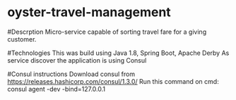 # oyster-travel-management

#Descrption
Micro-service capable of sorting travel fare for a giving customer.

#Technologies
This was build using Java 1.8, Spring Boot, Apache Derby
As service discover the application is using Consul

#Consul instructions
Download consul from https://releases.hashicorp.com/consul/1.3.0/ 
Run this command on cmd: consul agent -dev -bind=127.0.0.1
